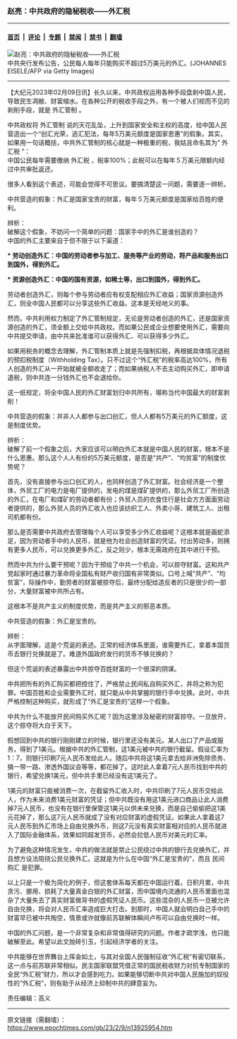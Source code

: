 ### 赵亮：中共政府的隐秘税收——外汇税

---

#### [首页](../../../..?n13925954) &nbsp;|&nbsp; [评论](../../../../../epoch-comment?n13925954) &nbsp;|&nbsp; [专题](../../../../../epoch-special?n13925954) &nbsp;|&nbsp; [禁闻](../../../../../epoch-news?n13925954) &nbsp;|&nbsp; [禁书](../../../../../books?n13925954) &nbsp;|&nbsp; [翻墙](https://github.com/gfw-breaker/nogfw/blob/master/README.md?n13925954)


<div><img alt="赵亮：中共政府的隐秘税收——外汇税" class="attachment-djy_600_400 size-djy_600_400 wp-post-image" src="https://i.epochtimes.com/assets/uploads/2023/02/id13926252-345-1-.jpeg"/>
<div class="caption">
 中共央行发布公告，公民每人每年只能购买不超过5万美元的外汇。(JOHANNES EISELE/AFP via Getty Images)
</div></div><hr/><div class="post_content" id="artbody" itemprop="articleBody">
 <!-- article content begin -->
 <p>
  【大纪元2023年02月09日讯】长久以来，中共政权运用各种手段盘剥中国人民，导致民生凋敝、财富缩水。在各种公开的税收手段之外，有一个被人们视而不见的剥削手段，就是
  <ok href="https://www.epochtimes.com/gb/tag/%E5%A4%96%E6%B1%87%E7%AE%A1%E5%88%B6.html">
   外汇管制
  </ok>
  。
 </p>
 <p>
  中共政权将
  <ok href="https://www.epochtimes.com/gb/tag/%E5%A4%96%E6%B1%87%E7%AE%A1%E5%88%B6.html">
   外汇管制
  </ok>
  说的天花乱坠，上升到国家安全和主权的高度，给中国人民营造出一个“创汇光荣，逃汇犯法，每年5万美元额度是国家恩惠”的假象。其实，如果用一句话概括，中共外汇管制的核心就是一种极重的税，我姑且命名其为“
  <ok href="https://www.epochtimes.com/gb/tag/%E5%A4%96%E6%B1%87%E7%A8%8E.html">
   外汇税
  </ok>
  ”：
  <br/>
  中国公民每年需要缴纳
  <ok href="https://www.epochtimes.com/gb/tag/%E5%A4%96%E6%B1%87%E7%A8%8E.html">
   外汇税
  </ok>
  ，税率100%；此税可以在每年５万美元限额内经过中共审批返还。
 </p>
 <p>
  很多人看到这个表述，可能会觉得不可思议。要搞清楚这一问题，需要逐一辨析。
 </p>
 <p>
  中共营造的假象：外汇是国家宝贵的财富，每年５万美元额度是国家给百姓的便利。
 </p>
 <p>
  辨析：
  <br/>
  破解这个假象，不妨问一个简单的问题：国家手中的外汇是谁创造的？
  <br/>
  中国的外汇主要来自于但不限于以下渠道：
 </p>
 <p>
  <strong>
   * 劳动创造外汇：中国的劳动者参与加工、服务等产业的劳动，将产品和服务出口到国外，得到外汇。
  </strong>
 </p>
 <p>
  <strong>
   * 资源创造外汇：中国的国有资源，如稀土等，出口到国外，得到外汇。
  </strong>
 </p>
 <p>
  劳动者创造外汇，则每个参与劳动者应有权支配相应外汇收益；国家资源创造外汇，则全中国人民都可以分享这些外汇收益。这本是天经地义的事。
 </p>
 <p>
  然而，中共利用权力制定了外汇管制规定，无论是劳动者创造的外汇，还是国家资源创造的外汇，须全额上交给中共政权。而如果公民或企业想要使用外汇，需要向中共提交申请，由中共来批准谁可以获得外汇、可以获得多少外汇。
 </p>
 <p>
  如果用税务的概念去理解，外汇管制本质上就是先强制扣税，再根据具体情况退税的预扣税制度（Withholding Tax）。只不过这个“外汇税”的税率高达100%，所有人创造的外汇从一开始就被全额收走了；而如果纳税人不去主动购买外汇，即申请退税，则中共连一分钱外汇也不会退给你。
 </p>
 <p>
  这一纸规定，将全中国人民的外汇财富划归中共所有，堪称当代中国最大的财富剥削！
 </p>
 <p>
  中共营造的假象：并非人人都参与出口创汇，但人人都有5万美元的外汇额度，这是制度优势。
 </p>
 <p>
  辨析：
  <br/>
  破解了前一个假象之后，大家应该可以明白外汇本就是中国人民的财富，根本不是什么恩惠。那么这个人人有份的5万美元额度，是否是“共产”、“均贫富”的制度优势呢？
 </p>
 <p>
  首先，没有直接参与出口创汇的人，也同样创造了外汇财富。社会经济是一个整体，外贸工厂的电力是电厂提供的，发电的煤是煤矿提供的，那么外贸工厂所创造的外汇，在电厂和煤矿的劳动者都有份；外贸人员的衣食住行是社会方方面面劳动者提供的，那么外贸人员的外汇收入也应该纺织工人、外卖小哥、建筑工人、出租司机都有份。
 </p>
 <p>
  那么是否需要中共政府去管理每个人可以享受多少外汇收益呢？这根本就是画蛇添足，因为劳动者手中的人民币，就是他为社会创造财富的凭证。付出劳动多，则拥有更多人民币，可以兑换更多外汇，反之则少，根本无需政府在其中进行干预。
 </p>
 <p>
  然而中共为什么要干预呢？因为干预给了中共一个机会，可以掠夺财富。这和共产党起家时通过暴力革命将全国私有财产收归国有非常类似。口号上喊“共产”、“均贫富”，际操作中，勤劳者的财富被掠夺后，最终分配给造反者的只是很少的一部分，大量财富被中共所占有。
 </p>
 <p>
  这根本不是共产主义的制度优势，而是共产主义的邪恶本质。
 </p>
 <p>
  中共营造的假象：外汇是宝贵的。
 </p>
 <p>
  辨析：
  <br/>
  从字面理解，这是个荒诞的表述。正常的经济体系里面，谁需要外汇，拿着本国货币去银行兑换就是了。难道外国政府发行的货币不够兑换的？
 </p>
 <p>
  但这个荒诞的表述暴露出中共掠夺百姓财富的一个很深的阴谋。
 </p>
 <p>
  中共把所有的外汇购买都把控住了，严格禁止民间私自购买外汇，并将之称为犯罪。中国百姓和企业需要外汇时，就只能从中共掌握的银行手中兑换。此时，中共严格控制这种购买，就形成了“外汇是宝贵的”这样一个假象。
 </p>
 <p>
  中共为什么不能放开民间购买外汇呢？因为这里涉及秘密的财富掠夺。一旦放开，这个掠夺将大白于天下。
 </p>
 <p>
  假想回到中共的银行刚刚建立的时候，银行里还没有美元。某人出口了产品或服务，得到了1美元。根据中共的外汇管制，这1美元被中共的银行截留。假设汇率为1：7，则银行印刷7元人民币发给此人。随后中共将这1美元拿去给非洲免除债务、搞一带一路、渗透外国议会等等，都花掉了。这时此人拿着7元人民币找到中共的银行，希望兑换1美元，但中共手里已经没有这1美元了。
 </p>
 <p>
  1美元的财富只能被消费一次，在截留外汇收入时，中共印刷了7元人民币交给此人，作为未来消费1美元财富的凭证；但中共既没有用这1美元进口商品让此人消费掉7元人民币，也没有在银行里保管这1美元以供未来兑换，而是自己偷偷把这1美元花掉了，那么这7元人民币就成了没有对应财富的虚假凭证。如果此人拿着这7元人民币到外汇市场上自由兑换外币，则这7元没有真实财富相对应的人民币就进入了国际金融体系，效果如同超发货币，必然会拉低人民币对美元的汇率。
 </p>
 <p>
  为了避免这种情况发生，中共的做法就是禁止公民绕过中共的银行去兑换外汇，并且想方设法阻挠公民兑换外汇。这就是为什么在中国“外汇是宝贵的”，而且
  <ok href="https://www.epochtimes.com/gb/tag/%E6%B0%91%E9%97%B4%E8%B4%AD%E6%B1%87.html">
   民间购汇
  </ok>
  是犯罪。
 </p>
 <p>
  以上只是一个极为简化的例子，但这套体系每天都在中国运行着。日积月累，中共贪污、挪用、损耗了大量真金白银的外汇财富，而中国境内流通的人民币里面也混杂了大量失去了真实财富做背书的虚假凭证人民币。这些混杂的人民币一旦被允许自由兑换，将会对人民币汇率造成巨大打击。到那时，中国人就会明白自己手中的财富早已被中共掏空，情景或许就像前苏联解体瞬间卢布可以自由兑换时一样。
 </p>
 <p>
  中国的外汇问题，是一个非常复杂和非常值得研究的问题。作者才疏学浅，也只能破解至此。希望以此文抛砖引玉，引起经济学者的关注。
 </p>
 <p>
  中共能够在世界舞台上挥金如土，与其对全国人民强制征收“外汇税”有密切联系，这一点与前苏联非常相似。民主国家联盟凭借正常的国民税收财力对抗专制国家的全民“外汇税”财力，所以才会感到吃力。如果能够切断中共对中国人民施加的奴役性的“外汇税”，则有助于从经济上抑制中共的肆意妄为。
 </p>
 <p>
  责任编辑：高义
 </p>
 <!-- article content end -->
 <div id="below_article_ad">
 </div>
</div>


---

原文链接（需翻墙）：https://www.epochtimes.com/gb/23/2/9/n13925954.htm